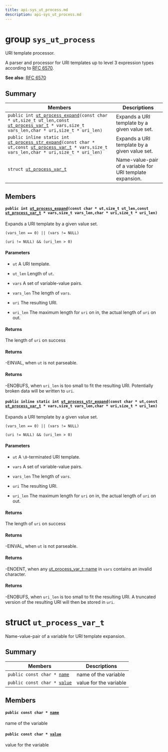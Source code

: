 ```yaml
---
title: api-sys_ut_process.md
description: api-sys_ut_process.md
---
```

# group `sys_ut_process` 

URI template processor.

A parser and processor for URI templates up to level 3 expression types according to [RFC 6570](https://tools.ietf.org/html/rfc6570).

**See also**: [RFC 6570](https://tools.ietf.org/html/rfc6570)

## Summary

 Members                        | Descriptions                                
--------------------------------|---------------------------------------------
`public int `[`ut_process_expand`](#group__sys__ut__process_1gaf60700b0fa5d117af9b9820e976c4f8e)`(const char * ut,size_t ut_len,const `[`ut_process_var_t`](./doc/starlight-docs/src/content/docs/apidoc/api-sys_ut_process.md#structut__process__var__t)` * vars,size_t vars_len,char * uri,size_t * uri_len)`            | Expands a URI template by a given value set.
`public inline static int `[`ut_process_str_expand`](#group__sys__ut__process_1ga09af8125ef9a9c7ac2d7b2262f3886ff)`(const char * ut,const `[`ut_process_var_t`](./doc/starlight-docs/src/content/docs/apidoc/api-sys_ut_process.md#structut__process__var__t)` * vars,size_t vars_len,char * uri,size_t * uri_len)`            | Expands a URI template by a given value set.
`struct `[`ut_process_var_t`](#structut__process__var__t) | Name-value-pair of a variable for URI template expansion.

## Members

#### `public int `[`ut_process_expand`](#group__sys__ut__process_1gaf60700b0fa5d117af9b9820e976c4f8e)`(const char * ut,size_t ut_len,const `[`ut_process_var_t`](./doc/starlight-docs/src/content/docs/apidoc/api-sys_ut_process.md#structut__process__var__t)` * vars,size_t vars_len,char * uri,size_t * uri_len)` 

Expands a URI template by a given value set.

`(vars_len == 0) || (vars != NULL)`

`(uri != NULL) && (uri_len > 0)`

#### Parameters
* `ut` A URI template. 

* `ut_len` Length of `ut`. 

* `vars` A set of variable-value pairs. 

* `vars_len` The length of `vars`. 

* `uri` The resulting URI. 

* `uri_len` The maximum length for `uri` on in, the actual length of `uri` on out.

#### Returns
The length of `uri` on success 

#### Returns
-EINVAL, when `ut` is not parseable. 

#### Returns
-ENOBUFS, when `uri_len` is too small to fit the resulting URI. Potentially broken data will be written to `uri`.

#### `public inline static int `[`ut_process_str_expand`](#group__sys__ut__process_1ga09af8125ef9a9c7ac2d7b2262f3886ff)`(const char * ut,const `[`ut_process_var_t`](./doc/starlight-docs/src/content/docs/apidoc/api-sys_ut_process.md#structut__process__var__t)` * vars,size_t vars_len,char * uri,size_t * uri_len)` 

Expands a URI template by a given value set.

`(vars_len == 0) || (vars != NULL)`

`(uri != NULL) && (uri_len > 0)`

#### Parameters
* `ut` A `\0`-terminated URI template. 

* `vars` A set of variable-value pairs. 

* `vars_len` The length of `vars`. 

* `uri` The resulting URI. 

* `uri_len` The maximum length for `uri` on in, the actual length of `uri` on out.

#### Returns
The length of `uri` on success 

#### Returns
-EINVAL, when `ut` is not parseable. 

#### Returns
-ENOENT, when any [ut_process_var_t::name](./doc/starlight-docs/src/content/docs/apidoc/api-sys_ut_process.md#structut__process__var__t_1a2ecbe8beed674d1fec1e5a2bffb8ed59) in `vars` contains an invalid character. 

#### Returns
-ENOBUFS, when `uri_len` is too small to fit the resulting URI. A truncated version of the resulting URI will then be stored in `uri`.

# struct `ut_process_var_t` 

Name-value-pair of a variable for URI template expansion.

## Summary

 Members                        | Descriptions                                
--------------------------------|---------------------------------------------
`public const char * `[`name`](#structut__process__var__t_1a2ecbe8beed674d1fec1e5a2bffb8ed59) | name of the variable
`public const char * `[`value`](#structut__process__var__t_1a9ff451abb4b9c1dad1a47c4d883f947e) | value for the variable

## Members

#### `public const char * `[`name`](#structut__process__var__t_1a2ecbe8beed674d1fec1e5a2bffb8ed59) 

name of the variable

#### `public const char * `[`value`](#structut__process__var__t_1a9ff451abb4b9c1dad1a47c4d883f947e) 

value for the variable

